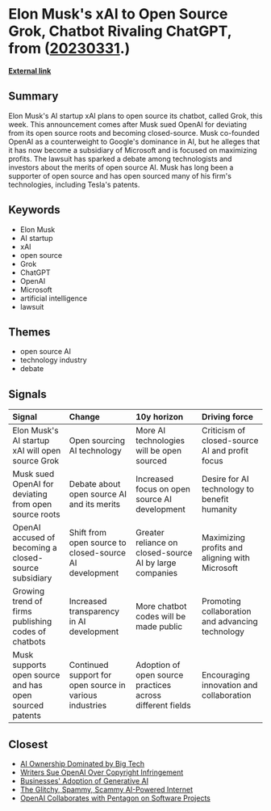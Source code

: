 # __Elon Musk's xAI to Open Source Grok, Chatbot Rivaling ChatGPT__, from ([20230331](https://kghosh.substack.com/p/20230331).)

__[External link](https://techcrunch.com/2024/03/11/elon-musk-says-xai-will-open-source-grok-this-week/)__



## Summary

Elon Musk's AI startup xAI plans to open source its chatbot, called Grok, this week. This announcement comes after Musk sued OpenAI for deviating from its open source roots and becoming closed-source. Musk co-founded OpenAI as a counterweight to Google's dominance in AI, but he alleges that it has now become a subsidiary of Microsoft and is focused on maximizing profits. The lawsuit has sparked a debate among technologists and investors about the merits of open source AI. Musk has long been a supporter of open source and has open sourced many of his firm's technologies, including Tesla's patents.

## Keywords

* Elon Musk
* AI startup
* xAI
* open source
* Grok
* ChatGPT
* OpenAI
* Microsoft
* artificial intelligence
* lawsuit

## Themes

* open source AI
* technology industry
* debate

## Signals

| Signal                                                 | Change                                                  | 10y horizon                                               | Driving force                                    |
|:-------------------------------------------------------|:--------------------------------------------------------|:----------------------------------------------------------|:-------------------------------------------------|
| Elon Musk's AI startup xAI will open source Grok       | Open sourcing AI technology                             | More AI technologies will be open sourced                 | Criticism of closed-source AI and profit focus   |
| Musk sued OpenAI for deviating from open source roots  | Debate about open source AI and its merits              | Increased focus on open source AI development             | Desire for AI technology to benefit humanity     |
| OpenAI accused of becoming a closed-source subsidiary  | Shift from open source to closed-source AI development  | Greater reliance on closed-source AI by large companies   | Maximizing profits and aligning with Microsoft   |
| Growing trend of firms publishing codes of chatbots    | Increased transparency in AI development                | More chatbot codes will be made public                    | Promoting collaboration and advancing technology |
| Musk supports open source and has open sourced patents | Continued support for open source in various industries | Adoption of open source practices across different fields | Encouraging innovation and collaboration         |

## Closest

* [AI Ownership Dominated by Big Tech](d130f601121a2b6afde583e5960ed783)
* [Writers Sue OpenAI Over Copyright Infringement](a238d311a34b43af7599af5c8ad1e41f)
* [Businesses' Adoption of Generative AI](767b74c90576473294b2c47568c0e355)
* [The Glitchy, Spammy, Scammy AI-Powered Internet](b30a4282af9e53ca673438a8223d9525)
* [OpenAI Collaborates with Pentagon on Software Projects](e625a640f3cfddf1f648256a243cb214)